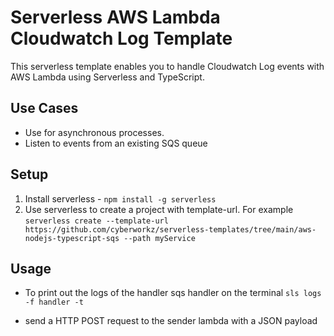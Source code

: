 <!--
title: 'AWS Cloudwatch Example (NodeJS & Typescript)'
description: 'This example demonstrates how to setup a AWS Lambda Cloudwatch Log event with Typescript.'
platform: AWS
language: TypeScript
authorLink: 'https://github.com/cyberworkz/serverless-templates'
authorName: 'Haiko van der Schaaf'
-->
# Serverless AWS Lambda Cloudwatch Log Template

This serverless template enables you to handle Cloudwatch Log events with AWS Lambda using Serverless and TypeScript.

## Use Cases
- Use for asynchronous processes.
- Listen to events from an existing SQS queue

## Setup
1. Install serverless - ```npm install -g serverless```
2. Use serverless to create a project with template-url. For example
   ```serverless create --template-url https://github.com/cyberworkz/serverless-templates/tree/main/aws-nodejs-typescript-sqs --path myService```


## Usage
- To print out the logs of the handler sqs handler on the terminal
  `sls logs -f handler -t`

- send a HTTP POST request to the sender lambda with a JSON payload

